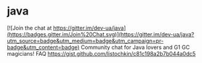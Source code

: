 # java

[![Join the chat at https://gitter.im/dev-ua/java](https://badges.gitter.im/Join%20Chat.svg)](https://gitter.im/dev-ua/java?utm_source=badge&utm_medium=badge&utm_campaign=pr-badge&utm_content=badge)
Community chat for Java lovers and G1 GC magicians! FAQ https://gist.github.com/listochkin/c81c198a2b7b044a0dc5
